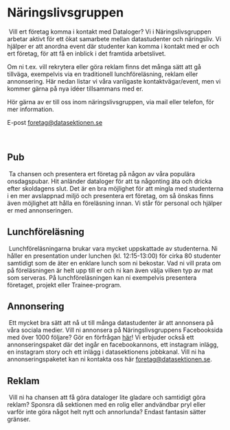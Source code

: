 # Näringslivsgruppen
​
Vill ert företag komma i kontakt med Dataloger? Vi i Näringslivsgruppen
arbetar aktivt för ett ökat samarbete mellan datastudenter och näringsliv. Vi
hjälper er att anordna event där studenter kan komma i kontakt med er och ert
företag, för att få en inblick i det framtida arbetslivet. 

Om ni t.ex. vill rekrytera eller göra reklam finns det många sätt att gå
tillväga, exempelvis via en traditionell lunchföreläsning, reklam eller
annonsering. Här nedan listar vi våra vanligaste
kontaktvägar/event, men vi kommer gärna på nya idéer tillsammans med er. 

Hör gärna av er till oss inom näringslivsgruppen, via mail eller
telefon, för mer information. 

E-post foretag@datasektionen.se

​
## Pub
​
Ta chansen och presentera ert företag på någon av våra populära
onsdagspubar. Hit anländer dataloger för att ta någonting äta och dricka
efter skoldagens slut. Det är en bra möjlighet för att mingla med
studenterna i en mer avslappnad miljö och presentera ert företag, om så
önskas finns även möjlighet att hålla en föreläsning innan. Vi står för
personal och hjälper er med annonseringen.
​
## Lunchföreläsning
​
Lunchföreläsningarna brukar vara mycket uppskattade av studenterna. Ni
håller en presentation under lunchen (kl. 12:15-13:00) för cirka 80
studenter samtidigt som de äter en enklare lunch som ni bekostar. Vad ni
vill prata om på föreläsningen är helt upp till er och ni kan även välja
vilken typ av mat som serveras. På lunchföreläsningen kan ni exempelvis
presentera företaget, projekt eller Trainee-program.
​
## Annonsering
​
Ett mycket bra sätt att nå ut till många datastudenter är att annonsera på våra sociala medier. Vill ni annonsera på Näringslivsgruppens Facebooksida med över 1000 följare? Gör en förfrågan [här](https://docs.google.com/forms/d/e/1FAIpQLSckG6WdOWUJzq-wQZYSc600Ted_N6PY6QM5l65DILzeyPFZoA/viewform?usp=sf_link)! Vi erbjuder också ett annonseringspaket där det ingår en facebookannons, ett instagram inlägg, en instagram story och ett inlägg i datasektionens jobbkanal. Vill ni ha annonseringspaketet kan ni kontakta oss här [foretag@datasektionen.se](mailto:foretag@datasektionen.se).
​
​
## Reklam
​
Vill ni ha chansen att få göra dataloger lite gladare och samtidigt göra
reklam? Sponsra då sektionen med en rolig eller andvändbar pryl eller
varför inte göra något helt nytt och annorlunda? Endast fantasin sätter
gränser.
